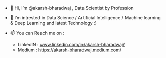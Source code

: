 - 👋 Hi, I’m @akarsh-bharadwaj , Data Scientist by Profession
- 🌱 I’m intrested in Data Science / Artificial Intelligence / Machine learning & Deep Learning and latest Technology :)
- 📫 You can Reach me on :

    - LinkedIN : www.linkedin.com/in/akarsh-bharadwaj/
    - Medium : https://akarsh-bharadwaj.medium.com/
    

<!---
akarsh-bharadwaj/akarsh-bharadwaj is a ✨ special ✨ repository because its `README.md` (this file) appears on your GitHub profile.
You can click the Preview link to take a look at your changes.
--->
